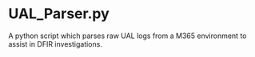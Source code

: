 # UAL_Parser.py
A python script which parses raw UAL logs from a M365 environment to assist in DFIR investigations. 
